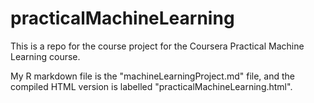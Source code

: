 # practicalMachineLearning

This is a repo for the course project for the Coursera Practical Machine Learning course.

My R markdown file is the "machineLearningProject.md" file, and the compiled HTML version is labelled "practicalMachineLearning.html".